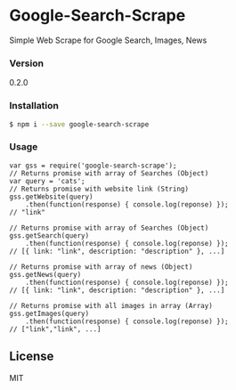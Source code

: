# Google-Search-Scrape

Simple Web Scrape for Google Search, Images, News

### Version
0.2.0

### Installation
```sh
$ npm i --save google-search-scrape
```

### Usage
    var gss = require('google-search-scrape');
    // Returns promise with array of Searches (Object)
    var query = 'cats';
    // Returns promise with website link (String)    
    gss.getWebsite(query)
        .then(function(response) { console.log(reponse) });
    // "link"

    // Returns promise with array of Searches (Object)
    gss.getSearch(query)
        .then(function(response) { console.log(reponse) });
    // [{ link: "link", description: "description" }, ...]
    
    // Returns promise with array of news (Object)
    gss.getNews(query)
        .then(function(response) { console.log(reponse) });
    // [{ link: "link", description: "description" }, ...]
    
    // Returns promise with all images in array (Array)
    gss.getImages(query)
        .then(function(response) { console.log(reponse) });
    // ["link","link", ...]
    

License
----
MIT
